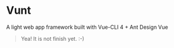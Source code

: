 # Vunt

A light web app framework built with Vue-CLI 4 + Ant Design Vue

> Yea! It is not finish yet. :-)


